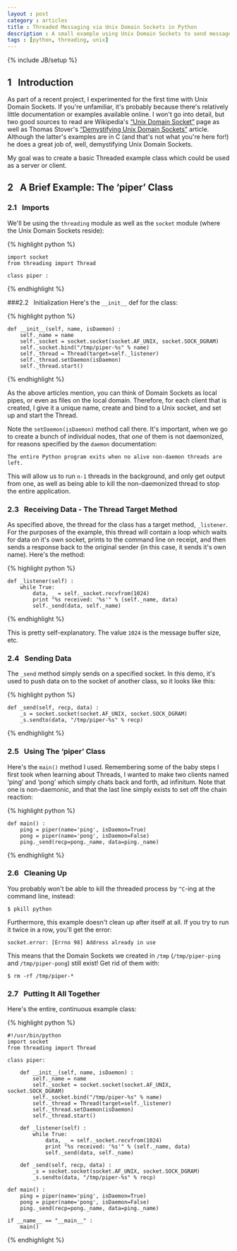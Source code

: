 ```yaml
---
layout : post
category : articles 
title : Threaded Messaging via Unix Domain Sockets in Python 
description : A small example using Unix Domain Sockets to send messages or data between threads on a local domain.
tags : [python, threading, unix]
---
```

{% include JB/setup %}

## 1 &nbsp; Introduction
As part of a recent project, I experimented for the first time with Unix Domain Sockets. If you're unfamiliar, it's probably because there's relatively little documentation or examples available online. I won't go into detail, but two good sources to read are Wikipedia's [&ldquo;Unix Domain Socket&rdquo;](http://en.wikipedia.org/wiki/Unix_domain_socket) page as well as Thomas Stover's [&ldquo;Demystifying Unix Domain Sockets&rdquo;](http://www.wsinnovations.com/softeng/articles/uds.html) article. Although the latter's examples are in C (and that's not what you're here for!) he does a great job of, well, demystifying Unix Domain Sockets.

My goal was to create a basic Threaded example class which could be used as a server or client. 

## 2  &nbsp; A Brief Example: The &lsquo;piper&rsquo; Class
### 2.1 &nbsp; Imports
We'll be using the `threading` module as well as the `socket` module (where the Unix Domain Sockets reside):

{% highlight python %}

    import socket
    from threading import Thread
    
    class piper :

{% endhighlight %}

###2.2 &nbsp;  Initialization
Here's the `__init__` def for the  class:

{% highlight python %}

    def __init__(self, name, isDaemon) :
        self._name = name
        self._socket = socket.socket(socket.AF_UNIX, socket.SOCK_DGRAM)
        self._socket.bind("/tmp/piper-%s" % name)
        self._thread = Thread(target=self._listener)
        self._thread.setDaemon(isDaemon)
        self._thread.start()

{% endhighlight %}

As the above articles mention, you can think of Domain Sockets as local pipes, or even as files on the local domain. Therefore, for each client that is created, I give it a unique name, create and bind to a Unix socket, and set up and start the Thread. 

Note the `setDaemon(isDaemon)` method call there. It's important, when we go to create a bunch of individual nodes, that *one* of them is not daemonized, for reasons specified by the `daemon` documentation:

    The entire Python program exits when no alive non-daemon threads are left.

This will allow us to run `n-1` threads in the background, and only get output from one, as well as  being able to kill the non-daemonized thread to stop the entire application.

### 2.3 &nbsp; Receiving Data - The Thread Target Method
As specified above, the thread for the class has a target method, `_listener`. For the purposes of the example, this thread will contain a loop which waits for data on it's own socket, prints to the command line on receipt, and then sends a response back to the original sender (in this case, it sends it's own name). Here's the method:

{% highlight python %}

    def _listener(self) :
        while True:
            data, _ = self._socket.recvfrom(1024)
            print "%s received: '%s'" % (self._name, data)
            self._send(data, self._name)

{% endhighlight %}

This is pretty self-explanatory. The value `1024` is the message buffer size, etc.

### 2.4 &nbsp; Sending Data
The `_send` method simply sends on a specified socket. In this demo, it's used to push data on to the socket of another class, so it looks like this:

{% highlight python %}

    def _send(self, recp, data) :
        _s = socket.socket(socket.AF_UNIX, socket.SOCK_DGRAM)
        _s.sendto(data, "/tmp/piper-%s" % recp)

{% endhighlight %}

### 2.5 &nbsp; Using The &lsquo;piper&rsquo; Class
Here's the `main()` method I used. Remembering some of the baby steps I first took when learning about Threads, I wanted to make two clients named &lsquo;ping&rsquo; and &lsquo;pong&rsquo; which simply chats back and forth, ad infinitum. Note that one is non-daemonic, and that the last line simply exists to set off the chain reaction:

{% highlight python %}

    def main() :
        ping = piper(name='ping', isDaemon=True)
        pong = piper(name='pong', isDaemon=False)
        ping._send(recp=pong._name, data=ping._name)

{% endhighlight %}

### 2.6 &nbsp; Cleaning Up
You probably won't be able to kill the threaded process by `^C`-ing at the command line, instead:

    $ pkill python

Furthermore, this example doesn't clean up after itself at all. If you try to run it twice in a row, you'll get the error: 

    socket.error: [Errno 98] Address already in use

This means that the Domain Sockets we created in `/tmp` (`/tmp/piper-ping` and `/tmp/piper-pong`) still exist! Get rid of them with:

    $ rm -rf /tmp/piper-*

### 2.7 &nbsp; Putting It All Together
Here's the entire, continuous example class:

{% highlight python %}

    #!/usr/bin/python
    import socket
    from threading import Thread
    
    class piper:
    
        def __init__(self, name, isDaemon) :
            self._name = name
            self._socket = socket.socket(socket.AF_UNIX, socket.SOCK_DGRAM)
            self._socket.bind("/tmp/piper-%s" % name)
            self._thread = Thread(target=self._listener)
            self._thread.setDaemon(isDaemon)
            self._thread.start()
    
        def _listener(self) :
            while True:
                data, _ = self._socket.recvfrom(1024)
                print "%s received: '%s'" % (self._name, data)
                self._send(data, self._name)
    
        def _send(self, recp, data) :
            _s = socket.socket(socket.AF_UNIX, socket.SOCK_DGRAM)
            _s.sendto(data, "/tmp/piper-%s" % recp)
    
    def main() :
        ping = piper(name='ping', isDaemon=True)
        pong = piper(name='pong', isDaemon=False)
        ping._send(recp=pong._name, data=ping._name)
    
    if __name__ == "__main__" :
        main()

{% endhighlight %}
